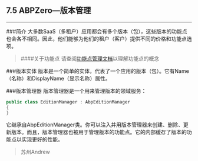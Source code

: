 ﻿## 7.5 ABPZero—版本管理
------------------------------
###简介
大多数SaaS（多租户）应用都会有多个版本（包），这些版本的功能点也会各不相同。因此，他们能够为他们的租户（客户）提供不同的价格和功能点选项。

>####关于功能点
>请查阅[功能点管理文档](https://github.com/ABPFrameWorkGroup/AbpDocument2Chinese/blob/master/Markdown/4.5%20ABP%E5%BA%94%E7%94%A8%E5%B1%82%E2%80%94%E5%8A%9F%E8%83%BD%E7%AE%A1%E7%90%86.md)以理解功能点的概念

###版本实体
版本是一个简单的实体，代表了一个应用的版本（包）。它有Name（名称）和DisplayName（显示名称）属性。

###版本管理器
版本管理器是一个用来管理版本的领域服务：

```csharp
public class EditionManager : AbpEditionManager
{
}
```

它继承自AbpEditionManager类。你可以注入并用版本管理器来创建、删除、更新版本。而且，版本管理器也被用于管理版本的功能点。它的内部缓存了版本的功能点以实现更好的性能。

>苏州Andrew